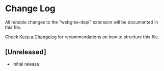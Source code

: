 # Change Log

All notable changes to the "webgme-depi" extension will be documented in this file.

Check [Keep a Changelog](http://keepachangelog.com/) for recommendations on how to structure this file.

## [Unreleased]

- Initial release